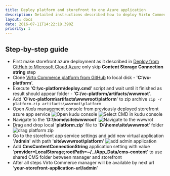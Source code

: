 ```yaml
---
title: Deploy platform and storefront to one Azure application
description: Detailed instructions described how to deploy Virto Commerce platform and storefront to one Azure application
layout: docs
date: 2016-07-11T14:22:18.390Z
priority: 1
---
```


## Step-by-step guide
* First make storefront  azure deployment  as it described in  [Deploy from GitHub to Microsoft Cloud Azure](docs/vc2devguide/deployment/platform-deployment/deploy-from-github-to-microsoft-cloud-azure) only skip **Content Storage Connection string** step
* Clone  <a href="https://github.com/VirtoCommerce/vc-platform" target="_blank">Virto Commerce platform from GitHub</a>  to local disk - '**C:\vc-platform**'.
* Execute '**C:\vc-platform\deploy.cmd**' script and wait until it finished as result should appear folder - '**C:/vc-platform/artifacts/wwwroot**'.
* Add  '**C:\vc-platform\artifacts\wwwroot\platform**' to zip archive 
`zip -r platform.zip artifacts\wwwroot\platform`
* Open *Kudu* management console from previously deployed  storefront azure app service 
![Open kudu console](../../../../assets/images/docs/deployment-to-one-azure-application-1.png "Open kudu console")
![Select CMD in kudu console](../../../../assets/images/docs/deployment-to-one-azure-application-2.png "Select CMD in kudu console")
* Navigate to the '**D:\home\site\wwwroot**'
![Navigate to the wwwrot](../../../../assets/images/docs/deployment-to-one-azure-application-5.png "Navigate to the wwwrot")
* Drag and drop local '**platform.zip**' file to  '**D:\home\site\wwwroot**' folder
![drag platform zip](../../../../assets/images/docs/deployment-to-one-azure-application-3.png "drag platform zip")
* Go to the storefront app service settings and add new virtual application '**/admin**' with path '**site\wwwroot\platform**'
![add admin application](../../../../assets/images/docs/deployment-to-one-azure-application-4.png "add admin application")
* Add **CmsContentConnectionString** application setting with value '**provider=LocalStorage;rootPath=~/../App_Data/cms-content**' to use shared CMS folder between manager and storefront
* After all steps Virto Commerce manager will be available by next url '**your-storefront-application-url/admin**'
 
